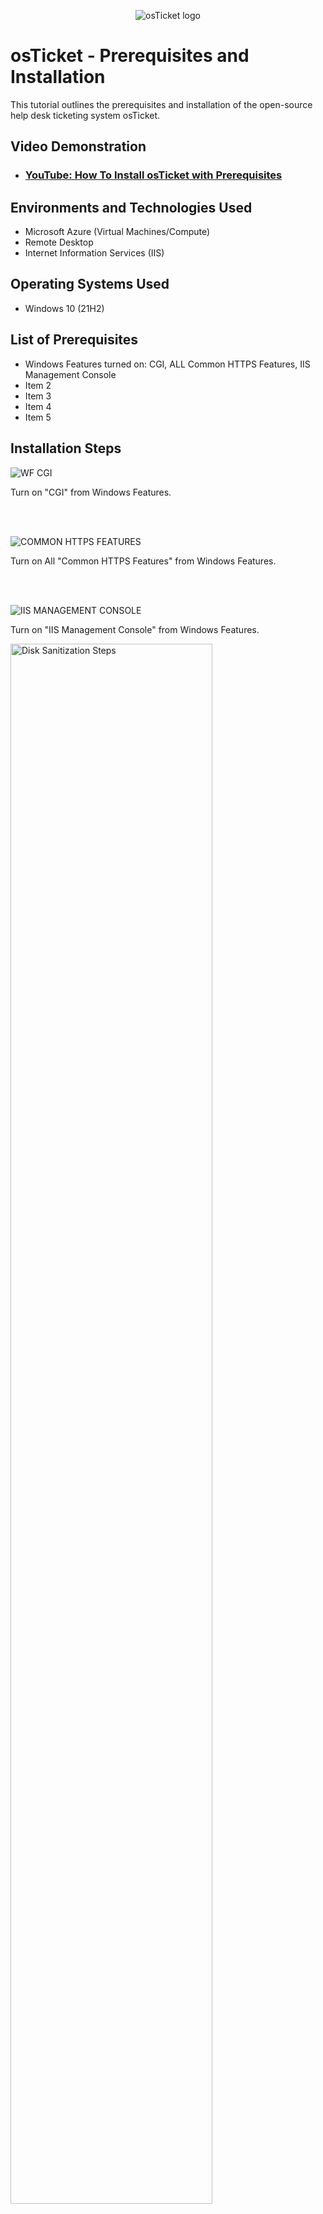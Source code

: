 <p align="center">
<img src="https://i.imgur.com/Clzj7Xs.png" alt="osTicket logo"/>
</p>

<h1>osTicket - Prerequisites and Installation</h1>
This tutorial outlines the prerequisites and installation of the open-source help desk ticketing system osTicket.<br />




<h2>Video Demonstration</h2>

- ### [YouTube: How To Install osTicket with Prerequisites](https://www.youtube.com)

<h2>Environments and Technologies Used</h2>

- Microsoft Azure (Virtual Machines/Compute)
- Remote Desktop
- Internet Information Services (IIS)

<h2>Operating Systems Used </h2>

- Windows 10</b> (21H2)

<h2>List of Prerequisites</h2>

- Windows Features turned on: CGI, ALL Common HTTPS Features, IIS Management Console
- Item 2
- Item 3
- Item 4
- Item 5

<h2>Installation Steps</h2>

<p>
<img src="https://github.com/joemarcellino/osticket-prereqs/assets/138168076/edf7d158-b3cd-4082-8eec-cd6f8323b37a" alt= "WF CGI"/>
</p>
<p>
Turn on "CGI" from Windows Features.
</p>
<br />
<br />
<p>
<img src="https://github.com/joemarcellino/osticket-prereqs/assets/138168076/6dfc1043-ee23-46d0-b5f8-a4ee91dba73b" alt= "COMMON HTTPS FEATURES"/>
<p/>
<p>
Turn on All "Common HTTPS Features" from Windows Features.
</p>
<br />
<br />
<p>
<img src= "https://github.com/joemarcellino/osticket-prereqs/assets/138168076/7a941efd-2079-4ae6-809d-e60dea9fe6e9" alt= "IIS MANAGEMENT CONSOLE"/>
<p>
Turn on "IIS Management Console" from Windows Features.  
</p>

<p>
<img src="https://i.imgur.com/DJmEXEB.png" height="80%" width="80%" alt="Disk Sanitization Steps"/>
</p>
<p>
Lorem ipsum dolor sit amet, consectetur adipiscing elit, sed do eiusmod tempor incididunt ut labore et dolore magna aliqua. Ut enim ad minim veniam, quis nostrud exercitation ullamco laboris nisi ut aliquip ex ea commodo consequat. Duis aute irure dolor in reprehenderit in voluptate velit esse cillum dolore eu fugiat nulla pariatur.
</p>
<br />

<p>
<img src="https://i.imgur.com/DJmEXEB.png" height="80%" width="80%" alt="Disk Sanitization Steps"/>
</p>
<p>
Lorem ipsum dolor sit amet, consectetur adipiscing elit, sed do eiusmod tempor incididunt ut labore et dolore magna aliqua. Ut enim ad minim veniam, quis nostrud exercitation ullamco laboris nisi ut aliquip ex ea commodo consequat. Duis aute irure dolor in reprehenderit in voluptate velit esse cillum dolore eu fugiat nulla pariatur.
</p>
<br />



